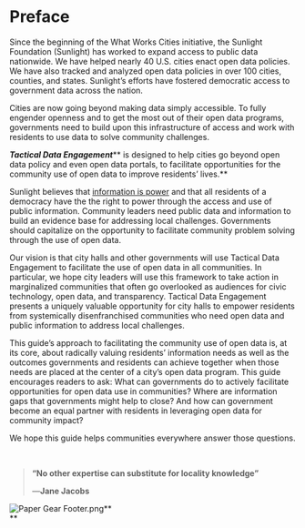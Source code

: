 # Preface

Since the beginning of the What Works Cities initiative, the Sunlight Foundation \(Sunlight\) has worked to expand access to public data nationwide. We have helped nearly 40 U.S. cities enact open data policies. We have also tracked and analyzed open data policies in over 100 cities, counties, and states. Sunlight’s efforts have fostered democratic access to government data across the nation.

Cities are now going beyond making data simply accessible. To fully engender openness and to get the most out of their open data programs, governments need to build upon this infrastructure of access and work with residents to use data to solve community challenges.

_**Tactical Data Engagement**_** is designed to help cities go beyond open data policy and even open data portals, to facilitate opportunities for the community use of open data to improve residents’ lives.**

Sunlight believes that [information is power](https://sunlightfoundation.com/about/) and that all residents of a democracy have the the right to power through the access and use of public information. Community leaders need public data and information to build an evidence base for addressing local challenges. Governments should capitalize on the opportunity to facilitate community problem solving through the use of open data.

Our vision is that city halls and other governments will use Tactical Data Engagement to facilitate the use of open data in all communities. In particular, we hope city leaders will use this framework to take action in marginalized communities that often go overlooked as audiences for civic technology, open data, and transparency. Tactical Data Engagement presents a uniquely valuable opportunity for city halls to empower residents from systemically disenfranchised communities who need open data and public information to address local challenges.

This guide’s approach to facilitating the community use of open data is, at its core, about radically valuing residents’ information needs as well as the outcomes governments and residents can achieve together when those needs are placed at the center of a city’s open data program. This guide encourages readers to ask: What can governments do to actively facilitate opportunities for open data use in communities? Where are information gaps that governments might help to close? And how can government become an equal partner with residents in leveraging open data for community impact?

We hope this guide helps communities everywhere answer those questions.

<br>

> **“No other expertise can substitute for locality knowledge”**
>
> —**Jane Jacobs**

![](https://lh5.googleusercontent.com/hr2xfL8kHUptuTRff9_2tYFaR2ExyaRjL2MZNAWzOK_8XOcPBBiVxBkpVGYkPmPAXYuhdxXHIvTDONRLatWNK_woEl5923LiUNoV3g-QxaroyGew93h_1GmbsnuguPh78PuHBOuk "Paper Gear Footer.png")**                              
**


